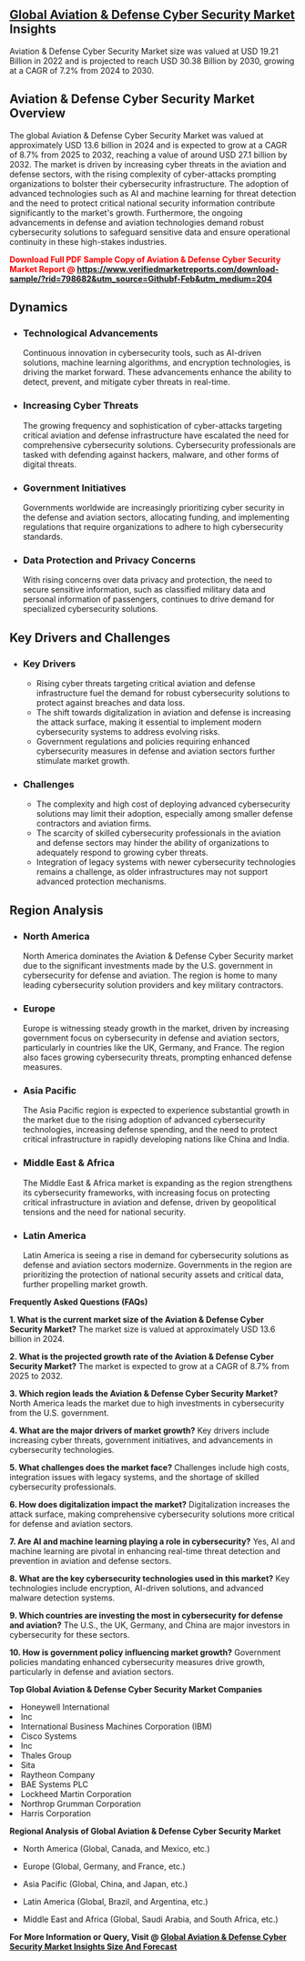 <h2><a href="https://www.verifiedmarketreports.com/download-sample/?rid=798682&amp;utm_source=Githubf&amp;utm_medium=204" target="_blank">Global Aviation & Defense Cyber Security Market</a> Insights</h2><p>Aviation & Defense Cyber Security Market size was valued at USD 19.21 Billion in 2022 and is projected to reach USD 30.38 Billion by 2030, growing at a CAGR of 7.2% from 2024 to 2030.</p><p><h2>Aviation & Defense Cyber Security Market Overview</h2> <p>The global Aviation & Defense Cyber Security Market was valued at approximately USD 13.6 billion in 2024 and is expected to grow at a CAGR of 8.7% from 2025 to 2032, reaching a value of around USD 27.1 billion by 2032. The market is driven by increasing cyber threats in the aviation and defense sectors, with the rising complexity of cyber-attacks prompting organizations to bolster their cybersecurity infrastructure. The adoption of advanced technologies such as AI and machine learning for threat detection and the need to protect critical national security information contribute significantly to the market's growth. Furthermore, the ongoing advancements in defense and aviation technologies demand robust cybersecurity solutions to safeguard sensitive data and ensure operational continuity in these high-stakes industries.</p> <p><strong><p><span class=""><span style="color: #ff0000;"><strong>Download Full PDF Sample Copy of Aviation & Defense Cyber Security Market Report</strong> @ </span><a href="https://www.verifiedmarketreports.com/download-sample/?rid=798682&amp;utm_source=Githubf-Feb&amp;utm_medium=204" target="_blank">https://www.verifiedmarketreports.com/download-sample/?rid=798682&amp;utm_source=Githubf-Feb&amp;utm_medium=204</a></span></p></strong></p> <h2>Dynamics</h2> <ul> <li><h3>Technological Advancements</h3> Continuous innovation in cybersecurity tools, such as AI-driven solutions, machine learning algorithms, and encryption technologies, is driving the market forward. These advancements enhance the ability to detect, prevent, and mitigate cyber threats in real-time.</li> <li><h3>Increasing Cyber Threats</h3> The growing frequency and sophistication of cyber-attacks targeting critical aviation and defense infrastructure have escalated the need for comprehensive cybersecurity solutions. Cybersecurity professionals are tasked with defending against hackers, malware, and other forms of digital threats.</li> <li><h3>Government Initiatives</h3> Governments worldwide are increasingly prioritizing cyber security in the defense and aviation sectors, allocating funding, and implementing regulations that require organizations to adhere to high cybersecurity standards.</li> <li><h3>Data Protection and Privacy Concerns</h3> With rising concerns over data privacy and protection, the need to secure sensitive information, such as classified military data and personal information of passengers, continues to drive demand for specialized cybersecurity solutions.</li> </ul> <h2>Key Drivers and Challenges</h2> <ul> <li><h3>Key Drivers</h3> <ul> <li>Rising cyber threats targeting critical aviation and defense infrastructure fuel the demand for robust cybersecurity solutions to protect against breaches and data loss.</li> <li>The shift towards digitalization in aviation and defense is increasing the attack surface, making it essential to implement modern cybersecurity systems to address evolving risks.</li> <li>Government regulations and policies requiring enhanced cybersecurity measures in defense and aviation sectors further stimulate market growth.</li> </ul> </li> <li><h3>Challenges</h3> <ul> <li>The complexity and high cost of deploying advanced cybersecurity solutions may limit their adoption, especially among smaller defense contractors and aviation firms.</li> <li>The scarcity of skilled cybersecurity professionals in the aviation and defense sectors may hinder the ability of organizations to adequately respond to growing cyber threats.</li> <li>Integration of legacy systems with newer cybersecurity technologies remains a challenge, as older infrastructures may not support advanced protection mechanisms.</li> </ul> </li> </ul> <h2>Region Analysis</h2> <ul> <li><h3>North America</h3> North America dominates the Aviation & Defense Cyber Security market due to the significant investments made by the U.S. government in cybersecurity for defense and aviation. The region is home to many leading cybersecurity solution providers and key military contractors.</li> <li><h3>Europe</h3> Europe is witnessing steady growth in the market, driven by increasing government focus on cybersecurity in defense and aviation sectors, particularly in countries like the UK, Germany, and France. The region also faces growing cybersecurity threats, prompting enhanced defense measures.</li> <li><h3>Asia Pacific</h3> The Asia Pacific region is expected to experience substantial growth in the market due to the rising adoption of advanced cybersecurity technologies, increasing defense spending, and the need to protect critical infrastructure in rapidly developing nations like China and India.</li> <li><h3>Middle East & Africa</h3> The Middle East & Africa market is expanding as the region strengthens its cybersecurity frameworks, with increasing focus on protecting critical infrastructure in aviation and defense, driven by geopolitical tensions and the need for national security.</li> <li><h3>Latin America</h3> Latin America is seeing a rise in demand for cybersecurity solutions as defense and aviation sectors modernize. Governments in the region are prioritizing the protection of national security assets and critical data, further propelling market growth.</li> </ul> <p><strong>Frequently Asked Questions (FAQs)</strong></p> <p><strong>1. What is the current market size of the Aviation & Defense Cyber Security Market?</strong> The market size is valued at approximately USD 13.6 billion in 2024.</p> <p><strong>2. What is the projected growth rate of the Aviation & Defense Cyber Security Market?</strong> The market is expected to grow at a CAGR of 8.7% from 2025 to 2032.</p> <p><strong>3. Which region leads the Aviation & Defense Cyber Security Market?</strong> North America leads the market due to high investments in cybersecurity from the U.S. government.</p> <p><strong>4. What are the major drivers of market growth?</strong> Key drivers include increasing cyber threats, government initiatives, and advancements in cybersecurity technologies.</p> <p><strong>5. What challenges does the market face?</strong> Challenges include high costs, integration issues with legacy systems, and the shortage of skilled cybersecurity professionals.</p> <p><strong>6. How does digitalization impact the market?</strong> Digitalization increases the attack surface, making comprehensive cybersecurity solutions more critical for defense and aviation sectors.</p> <p><strong>7. Are AI and machine learning playing a role in cybersecurity?</strong> Yes, AI and machine learning are pivotal in enhancing real-time threat detection and prevention in aviation and defense sectors.</p> <p><strong>8. What are the key cybersecurity technologies used in this market?</strong> Key technologies include encryption, AI-driven solutions, and advanced malware detection systems.</p> <p><strong>9. Which countries are investing the most in cybersecurity for defense and aviation?</strong> The U.S., the UK, Germany, and China are major investors in cybersecurity for these sectors.</p> <p><strong>10. How is government policy influencing market growth?</strong> Government policies mandating enhanced cybersecurity measures drive growth, particularly in defense and aviation sectors.</p> </p><p><strong>Top Global Aviation & Defense Cyber Security Market Companies</strong></p><div data-test-id=""><p><li>Honeywell International</li><li> Inc</li><li> International Business Machines Corporation (IBM)</li><li> Cisco Systems</li><li> Inc</li><li> Thales Group</li><li> Sita</li><li> Raytheon Company</li><li> BAE Systems PLC</li><li> Lockheed Martin Corporation</li><li> Northrop Grumman Corporation</li><li> Harris Corporation</li></p><div><strong>Regional Analysis of&nbsp;Global Aviation & Defense Cyber Security Market</strong></div><ul><li dir="ltr"><p dir="ltr">North America&nbsp;(Global, Canada, and Mexico, etc.)</p></li><li dir="ltr"><p dir="ltr">Europe (Global, Germany, and France, etc.)</p></li><li dir="ltr"><p dir="ltr">Asia Pacific&nbsp;(Global, China, and Japan, etc.)</p></li><li dir="ltr"><p dir="ltr">Latin America&nbsp;(Global, Brazil, and Argentina, etc.)</p></li><li dir="ltr">Middle East and Africa&nbsp;(Global, Saudi Arabia, and South Africa, etc.)</li></ul><p><strong>For More Information or Query, Visit @&nbsp;</strong><strong><a href="https://www.verifiedmarketreports.com/product/aviation-defense-cyber-security-market/?utm_source=Githubf&amp;utm_medium=204" target="_blank">Global Aviation & Defense Cyber Security Market Insights Size And Forecast</a></strong></p></div>
